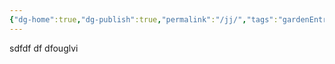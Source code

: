```yaml
---
{"dg-home":true,"dg-publish":true,"permalink":"/jj/","tags":"gardenEntry","dgHomeLink":true,"dgPassFrontmatter":true}
---
```



 sdfdf df  dfouglvi